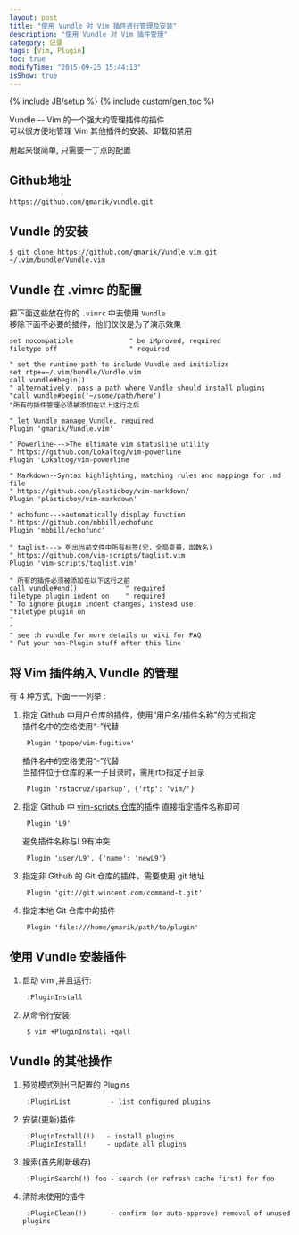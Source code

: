 ```yaml
---
layout: post
title: "使用 Vundle 对 Vim 插件进行管理及安装"
description: "使用 Vundle 对 Vim 插件管理"
category: 记录
tags: [Vim, Plugin]
toc: true
modifyTime: "2015-09-25 15:44:13"
isShow: true
---
```

{% include JB/setup %}
{% include custom/gen_toc %}

Vundle -- Vim 的一个强大的管理插件的插件   
可以很方便地管理 Vim 其他插件的安装、卸载和禁用  

用起来很简单, 只需要一丁点的配置  

## Github地址

	https://github.com/gmarik/vundle.git 

## Vundle 的安装

	$ git clone https://github.com/gmarik/Vundle.vim.git ~/.vim/bundle/Vundle.vim  

## Vundle 在 .vimrc 的配置

把下面这些放在你的 `.vimrc` 中去使用 `Vundle`  
移除下面不必要的插件，他们仅仅是为了演示效果   

	set nocompatible              " be iMproved, required
	filetype off                  " required

	" set the runtime path to include Vundle and initialize
	set rtp+=~/.vim/bundle/Vundle.vim
	call vundle#begin()
	" alternatively, pass a path where Vundle should install plugins
	"call vundle#begin('~/some/path/here')
	"所有的插件管理必须被添加在以上这行之后

	" let Vundle manage Vundle, required
	Plugin 'gmarik/Vundle.vim'

	" Powerline--->The ultimate vim statusline utility  
	" https://github.com/Lokaltog/vim-powerline
	Plugin 'Lokaltog/vim-powerline

	" Markdown--Syntax highlighting, matching rules and mappings for .md file
	" https://github.com/plasticboy/vim-markdown/
	Plugin 'plasticboy/vim-markdown'

	" echofunc--->automatically display function 
	" https://github.com/mbbill/echofunc 
	Plugin 'mbbill/echofunc'

	" taglist---> 列出当前文件中所有标签(宏，全局变量，函数名) 
	" https://github.com/vim-scripts/taglist.vim 
	Plugin 'vim-scripts/taglist.vim'  

	" 所有的插件必须被添加在以下这行之前
	call vundle#end()            " required
	filetype plugin indent on    " required
	" To ignore plugin indent changes, instead use:
	"filetype plugin on
	"
	"
	" see :h vundle for more details or wiki for FAQ
	" Put your non-Plugin stuff after this line

## 将 Vim 插件纳入 Vundle 的管理  

有 4 种方式, 下面一一列举 :  

1. 指定 Github 中用户仓库的插件，使用“用户名/插件名称”的方式指定  
   插件名中的空格使用“-”代替  

		Plugin 'tpope/vim-fugitive'

	插件名中的空格使用“-”代替  
	当插件位于仓库的某一子目录时，需用rtp指定子目录  

		Plugin 'rstacruz/sparkup', {'rtp': 'vim/'}

2. 指定 Github 中 [vim-scripts 仓库](http://vim-scripts.org/vim/scripts.html)的插件
   直接指定插件名称即可  

		Plugin 'L9'

	避免插件名称与L9有冲突  
	
		Plugin 'user/L9', {'name': 'newL9'}

3. 指定非 Github 的 Git 仓库的插件，需要使用 git 地址  

		Plugin 'git://git.wincent.com/command-t.git'

4. 指定本地 Git 仓库中的插件  

		Plugin 'file:///home/gmarik/path/to/plugin'


## 使用 Vundle 安装插件

1. 启动 vim ,并且运行:  

		:PluginInstall

2. 从命令行安装:  

		$ vim +PluginInstall +qall

## Vundle 的其他操作  

1. 预览模式列出已配置的 Plugins

		:PluginList          - list configured plugins

2. 安装(更新)插件

		:PluginInstall(!)	- install plugins
		:PluginInstall!		- update all plugins

3. 搜索(首先刷新缓存)

		:PluginSearch(!) foo - search (or refresh cache first) for foo

4. 清除未使用的插件

		:PluginClean(!)      - confirm (or auto-approve) removal of unused plugins

